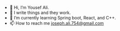 - 👋 Hi, I’m Yousef Ali.
- 👀 I write things and they work.
- 🌱 I’m currently learning Spring boot, React, and C++.
- 📫 How to reach me joseph.ali.754@gmail.com
